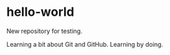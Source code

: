 # hello-world
New repository for testing.

Learning a bit about Git and GitHub. Learning by doing. 
